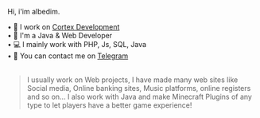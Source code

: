 Hi, i'im albedim.

• 💼 I work on [Cortex Development](https://discord.gg/c9zt6Tbv)<br>
• 📑 I'm a Java & Web Developer<br>
• 💻 I mainly work with PHP, Js, SQL, Java<br>
• 💭 You can contact me on [Telegram](https://t.me/albedim)<br>
<br>
> I usually work on Web projects, I have made many web sites like Social media, Online banking sites, Music platforms, online registers and so on...
> I also work with Java and make Minecraft Plugins of any type to let players have a better game experience!
